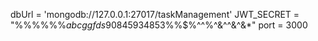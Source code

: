dbUrl = 'mongodb://127.0.0.1:27017/taskManagement'
JWT_SECRET = "%%%%%%$abcggfds90845934853%$%%$%^^%^&^^&^&*"
port = 3000
